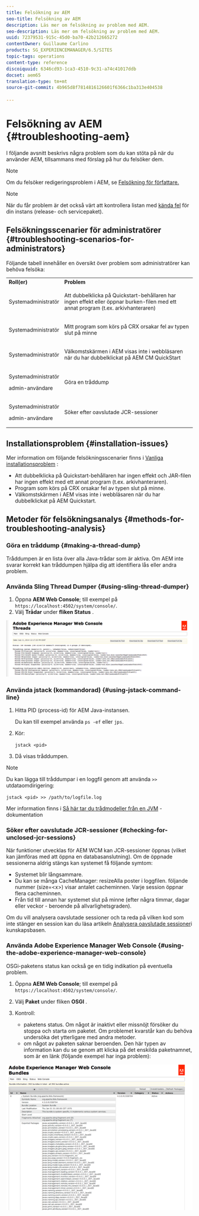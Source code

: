 ```yaml
---
title: Felsökning av AEM
seo-title: Felsökning av AEM
description: Läs mer om felsökning av problem med AEM.
seo-description: Läs mer om felsökning av problem med AEM.
uuid: 72379531-915c-45d0-ba70-42b212665272
contentOwner: Guillaume Carlino
products: SG_EXPERIENCEMANAGER/6.5/SITES
topic-tags: operations
content-type: reference
discoiquuid: 6346cd93-1ca3-4510-9c31-a74c41017ddb
docset: aem65
translation-type: tm+mt
source-git-commit: 4b965d8f7814816126601f6366c1ba313e404538

---
```



# Felsökning av AEM {#troubleshooting-aem}

I följande avsnitt beskrivs några problem som du kan stöta på när du använder AEM, tillsammans med förslag på hur du felsöker dem.

>[!NOTE]
>
>Om du felsöker redigeringsproblem i AEM, se [Felsökning för författare.](/help/sites-authoring/troubleshooting.md)

>[!NOTE]
>
>När du får problem är det också värt att kontrollera listan med [kända fel](/help/release-notes/known-issues.md) för din instans (release- och servicepaket).

## Felsökningsscenarier för administratörer {#troubleshooting-scenarios-for-administrators}

Följande tabell innehåller en översikt över problem som administratörer kan behöva felsöka:

<table>
 <tbody>
  <tr>
   <td><strong>Roll(er)</strong></td>
   <td><strong>Problem </strong></td>
  </tr>
  <tr>
   <td>Systemadministratör</td>
   <td><p>Att dubbelklicka på Quickstart-behållaren har ingen effekt eller öppnar burken-filen med ett annat program (t.ex. arkivhanteraren)</p> </td>
  </tr>
  <tr>
   <td><p>Systemadministratör</p> </td>
   <td><p>Mitt program som körs på CRX orsakar fel av typen slut på minne</p> </td>
  </tr>
  <tr>
   <td><p>Systemadministratör</p> </td>
   <td><p>Välkomstskärmen i AEM visas inte i webbläsaren när du har dubbelklickat på AEM CM QuickStart</p> </td>
  </tr>
  <tr>
   <td><p>Systemadministratör</p> <p>admin-användare</p> </td>
   <td><p>Göra en tråddump</p> </td>
  </tr>
  <tr>
   <td><p>Systemadministratör</p> <p>admin-användare</p> </td>
   <td><p>Söker efter oavslutade JCR-sessioner</p> </td>
  </tr>
 </tbody>
</table>

## Installationsproblem {#installation-issues}

Mer information om följande felsökningsscenarier finns i [Vanliga installationsproblem](/help/sites-deploying/troubleshooting.md#common-installation-issues) :

* Att dubbelklicka på Quickstart-behållaren har ingen effekt och JAR-filen har ingen effekt med ett annat program (t.ex. arkivhanteraren).
* Program som körs på CRX orsakar fel av typen slut på minne.
* Välkomstskärmen i AEM visas inte i webbläsaren när du har dubbelklickat på AEM Quickstart.

## Metoder för felsökningsanalys {#methods-for-troubleshooting-analysis}

### Göra en tråddump {#making-a-thread-dump}

Tråddumpen är en lista över alla Java-trådar som är aktiva. Om AEM inte svarar korrekt kan tråddumpen hjälpa dig att identifiera lås eller andra problem.

### Använda Sling Thread Dumper {#using-sling-thread-dumper}

1. Öppna **AEM Web Console**; till exempel på `https://localhost:4502/system/console/`.
1. Välj **Trådar** under **fliken Status** .

![screen_shot_2012-02-13at43925pm](assets/screen_shot_2012-02-13at43925pm.png)

### Använda jstack (kommandorad) {#using-jstack-command-line}

1. Hitta PID (process-id) för AEM Java-instansen.

   Du kan till exempel använda `ps -ef` eller `jps`.

1. Kör:

   `jstack <pid>`

1. Då visas tråddumpen.

>[!NOTE]
>
>Du kan lägga till tråddumpar i en loggfil genom att använda `>>` utdataomdirigering:
>
>`jstack <pid> >> /path/to/logfile.log`

Mer information finns i [Så här tar du trådmodeller från en JVM](https://helpx.adobe.com/cq/kb/TakeThreadDump.html) -dokumentation

### Söker efter oavslutade JCR-sessioner {#checking-for-unclosed-jcr-sessions}

När funktioner utvecklas för AEM WCM kan JCR-sessioner öppnas (vilket kan jämföras med att öppna en databasanslutning). Om de öppnade sessionerna aldrig stängs kan systemet få följande symtom:

* Systemet blir långsammare.
* Du kan se många CacheManager: resizeAlla poster i loggfilen. följande nummer (size=&lt;x>) visar antalet cacheminnen. Varje session öppnar flera cacheminnen.
* Från tid till annan har systemet slut på minne (efter några timmar, dagar eller veckor - beroende på allvarlighetsgraden).

Om du vill analysera oavslutade sessioner och ta reda på vilken kod som inte stänger en session kan du läsa artikeln [Analysera oavslutade sessioner](https://helpx.adobe.com/crx/kb/AnalyzeUnclosedSessions.html)i kunskapsbasen.

### Använda Adobe Experience Manager Web Console {#using-the-adobe-experience-manager-web-console}

OSGi-paketens status kan också ge en tidig indikation på eventuella problem.

1. Öppna **AEM Web Console**; till exempel på `https://localhost:4502/system/console/`.
1. Välj **Paket** under fliken **OSGI** .
1. Kontroll:

   * paketens status. Om något är inaktivt eller missnöjt försöker du stoppa och starta om paketet. Om problemet kvarstår kan du behöva undersöka det ytterligare med andra metoder.
   * om något av paketen saknar beroenden. Den här typen av information kan du se genom att klicka på det enskilda paketnamnet, som är en länk (följande exempel har inga problem):

![screen_shot_2012-02-13at44706pm](assets/screen_shot_2012-02-13at44706pm.png)

